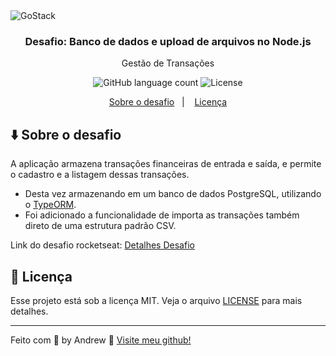 <img alt="GoStack" src="https://storage.googleapis.com/golden-wind/bootcamp-gostack/header-desafios.png" />

<h3 align="center">
  Desafio: Banco de dados e upload de arquivos no Node.js
</h3>

<p align="center">Gestão de Transações</blockquote>

<p align="center">
  <img alt="GitHub language count" src="https://img.shields.io/github/languages/count/rocketseat/bootcamp-gostack-desafios?color=%2304D361">
  
<img alt="License" src="https://img.shields.io/badge/license-MIT-%2304D361">

</p>

<p align="center">
  <a href="#sobre-o-desafio">Sobre o desafio</a>&nbsp;&nbsp;&nbsp;|&nbsp;&nbsp;&nbsp;  
  <a href="#memo-licença">Licença</a>
</p>

## :arrow_down: Sobre o desafio

A aplicação  armazena transações financeiras de entrada e saída, e permite o cadastro e a listagem dessas transações.  
- Desta vez armazenando em um banco de dados PostgreSQL, utilizando o [TypeORM](https://typeorm.io/#/).
- Foi adicionado a funcionalidade de importa as transações também direto de uma estrutura padrão CSV.  

Link do desafio rocketseat: <a href="https://github.com/Rocketseat/bootcamp-gostack-desafios/tree/master/desafio-database-upload">Detalhes Desafio</a>


## :memo: Licença

Esse projeto está sob a licença MIT. Veja o arquivo [LICENSE](LICENSE.md) para mais detalhes.

---

Feito com 💜 by Andrew :wave: [Visite meu github!](https://github.com/andrewmatheus)

